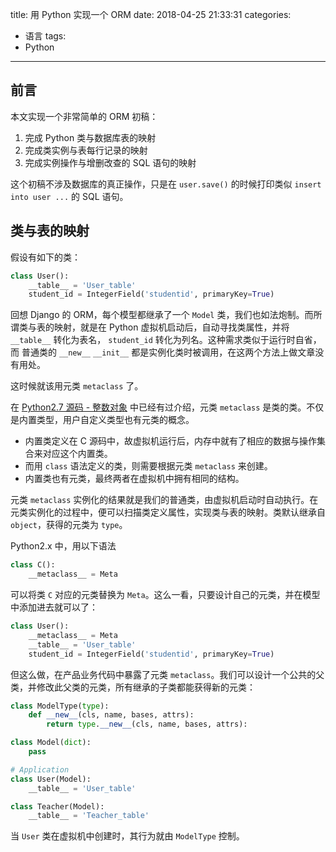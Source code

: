 title: 用 Python 实现一个 ORM
date: 2018-04-25 21:33:31
categories:
- 语言
tags: 
- Python
---

## 前言

本文实现一个非常简单的 ORM 初稿：

1. 完成 Python 类与数据库表的映射
2. 完成类实例与表每行记录的映射
3. 完成实例操作与增删改查的 SQL 语句的映射

这个初稿不涉及数据库的真正操作，只是在 `user.save()` 的时候打印类似 `insert into user ...` 的 SQL 语句。

## 类与表的映射

假设有如下的类：

```python
class User():
    __table__ = 'User_table'
    student_id = IntegerField('studentid', primaryKey=True)
```

回想 Django 的 ORM，每个模型都继承了一个 `Model` 类，我们也如法炮制。而所谓类与表的映射，就是在 Python 虚拟机启动后，自动寻找类属性，并将 `__table__` 转化为表名， `student_id` 转化为列名。这种需求类似于运行时自省，而 普通类的 `__new__` `__init__` 都是实例化类时被调用，在这两个方法上做文章没有用处。

这时候就该用元类 `metaclass` 了。

在 [Python2.7 源码 - 整数对象](http://www.lyyyuna.com/2017/12/24/python-internal2-integer-object/) 中已经有过介绍，元类 `metaclass` 是类的类。不仅是内置类型，用户自定义类型也有元类的概念。

* 内置类定义在 C 源码中，故虚拟机运行后，内存中就有了相应的数据与操作集合来对应这个内置类。
* 而用 `class` 语法定义的类，则需要根据元类 `metaclass` 来创建。
* 内置类也有元类，最终两者在虚拟机中拥有相同的结构。

元类 `metaclass` 实例化的结果就是我们的普通类，由虚拟机启动时自动执行。在元类实例化的过程中，便可以扫描类定义属性，实现类与表的映射。类默认继承自 `object`，获得的元类为 `type`。

Python2.x 中，用以下语法

```python
class C():
    __metaclass__ = Meta
```

可以将类 `C` 对应的元类替换为 `Meta`。这么一看，只要设计自己的元类，并在模型中添加进去就可以了：

```python
class User():
    __metaclass__ = Meta
    __table__ = 'User_table'
    student_id = IntegerField('studentid', primaryKey=True)
```

但这么做，在产品业务代码中暴露了元类 `metaclass`。我们可以设计一个公共的父类，并修改此父类的元类，所有继承的子类都能获得新的元类：

```python
class ModelType(type):
    def __new__(cls, name, bases, attrs):
        return type.__new__(cls, name, bases, attrs):

class Model(dict):
    pass

# Application
class User(Model):
    __table__ = 'User_table'

class Teacher(Model):
    __table__ = 'Teacher_table'
```

当 `User` 类在虚拟机中创建时，其行为就由 `ModelType` 控制。